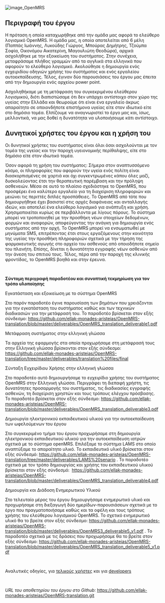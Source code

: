 ![image\_OpenMRS](<http://i.imgur.com/O3EHRyg.png>)

**Περιγραφή του έργου**
-----------------------

Η πρόταση η οποία καταχωρήθηκε από την ομάδα μας αφορά το ελεύθερο λογισμικό
OpenMRS. Η ομάδα μας, η οποία αποτελείται από 6 μέλη (Παππάς Ιωάννης, Λυκούδης
Γιώργος, Μπούρας Δημήτρης, Τζούμπα Σοφία, Οικονόμου Αικατερίνη, Μαγουλιώτη
Θεοδώρα), αρχικά ασχολήθηκε με την εξοικείωση του συστήματος. Στην συνέχεια,
μεταφράσαμε πλήθος γραμμών από τα αγγλικά στα ελληνικά που αφορούν το ελεύθερο
λογισμικό. Ακολούθησε η δημιουργία ενός εγχειριδίου οδηγιών χρήσης του
συστήματος και ενός εργαλείου αυτοεκπαίδευσης. Τέλος, έγιναν δύο παρουσιάσεις
του έργου μας έπειτα από την δημιουργία ενός αρχείου power point.

Ασχοληθήκαμε με τη μετάφραση του συγκεκριμένου ελεύθερου λογισμικού, διότι
διαπιστώσαμε ότι δεν υπάρχει αντίστοιχο στον χώρο της υγείας στην Ελλάδα και
θεωρούμε ότι είναι ένα εργαλείο άκρως απαραίτητο σε οποιονδήποτε επιστήμονα
υγείας είτε στον ιδιωτικό είτε στο δημόσιο τομέα. Ελπίζουμε να αναγνωριστεί το
έργο μας και, ίσως, μελλοντικά, να μας δοθεί η δυνατότητα να υλοποιήσουμε κάτι
αντίστοιχο.

**Δυνητικοί χρήστες του έργου και η χρήση του**
-----------------------------------------------

Οι δυνητικοί χρήστες του συστήματος είναι όλοι όσοι ασχολούνται με τον τομέα της
υγείας και την παροχή υγειονομικής περίθαλψης, είτε στο δημόσιο είτε στον
ιδιωτικό τομέα.

Όσον αφορά τη χρήση του συστήματος: Σήμερα στον αναπτυσσόμενο κόσμο, οι
πληροφορίες που αφορούν την υγεία ενός πολίτη είναι διασκορπισμένες σε χαρτιά
και όχι συγκεντρωμένες κάπου όλες μαζί, δυσκολεύοντας έτσι την θεραπευτική
παρέμβαση και την πρόληψη ασθενειών. Μέσα σε αυτό το πλαίσιο σχεδιάστηκε το
OpenMRS, που προσφέρει ένα καλύτερο εργαλείο για τη διαχείριση πληροφοριών και
μειώνει τις περιττές διπλές προσπάθειες. Το OpenMRS από τότε που δημιουργήθηκε
έχει βασιστεί στις αρχές διαφάνειας και ανταλλαγής ιδεών, και αποτελεί ένα
ελεύθερο λογισμικό για ανάπτυξη και χρήση. Χρησιμοποιείται κυρίως σε
περιβάλλοντα με λίγους πόρους. Το σύστημα μπορεί να τροποποιηθεί με την προσθήκη
νέων στοιχείων δεδομένων, φορμών και αναφορών, αποφεύγοντας την ανάγκη για
δημιουργία ενός συστήματος από την αρχή. Το OpenMRS μπορεί να ενσωματωθεί με
μηνύματα SMS, επιτρέποντας έτσι στους εργαζόμενους στην κοινότητα της υγείας την
προσθήκη πληροφοριών σχετικά με την τήρηση της φαρμακευτικής αγωγής στο αρχείο
του ασθενούς από οποιοδήποτε σημείο του πλανήτη. Επίσης, δίνεται η δυνατότητα
εγγραφής νέων ασθενών από την άνεση του σπιτιού τους. Τέλος, πέρα από την παροχή
της κλινικής φροντίδας, το OpenMRS βοηθά και στην έρευνα.

 

**Σύντομη περιγραφή παραδοτέου και συνοπτική τεκμηρίωση για τον τρόπο
υλοποίησης**

Εγκατάσταση και εξοικείωση με το σύστημα OpenMRS

Στο παρόν παραδοτέο έγινε παρουσίαση των βημάτων που χρειάζονται για την
εγκατάσταση του συστήματος καθώς και των τεχνικών διαδικασιών για την μετάφρασή
του. Το παραδοτέο βρίσκεται στον εξής σύνδεσμο:
<https://github.com/ellak-monades-aristeias/OpenMRS-translation/blob/master/deliverables/OpenMRS_translation_deliverable1.pdf>

Μετάφραση συστήματος στην ελληνική γλώσσα

Τα αρχεία της εφαρμογής στα οποία προχωρήσαμε στη μετάφρασή τους στην Ελληνική
γλώσσα βρίσκονται στον εξής σύνδεσμο:
<https://github.com/ellak-monades-aristeias/OpenMRS-translation/tree/master/deliverables/translation%20files/final>
 

Σύνταξη Εγχειρίδιου Χρήσης στην ελληνική γλώσσα

Στο παραδοτέο αυτό δημιουργήσαμε το εγχειρίδιο χρήσης του συστήματος OpenMRS
στην Ελληνική γλώσσα. Περιγράφει τη διεπαφή χρήστη, τις δυνατότητες προσαρμογής
του συστήματος, τις διαδικασίες εγγραφής ασθενών, τη διαχείριση χρηστών και τους
τρόπους ελέγχου πρόσβασης. Το παραδοτέο βρίσκεται στον εξής σύνδεσμο:
<https://github.com/ellak-monades-aristeias/OpenMRS-translation/blob/master/deliverables/OpenMRS_translation_deliverable3.pdf>

Δημιουργία ηλεκτρονικού εκπαιδευτικού υλικού για την αυτοεκπαίδευση των
ωφελούμενων του έργου

Στο συγκεκριμένο τμήμα του έργου προχωρήσαμε στη δημιουργία ηλεκτρονικού
εκπαιδευτικού υλικού για την αυτοεκπαίδευση ιατρών σχετικά με το σύστημα
openMRS. Επιλέξαμε το σύστημα LAMS στο οποίο αναπτύξαμε το απαραίτητο υλικό. Το
εκπαιδευτικό υλικό βρίσκεται στον εξής σύνδεσμό:
<https://github.com/ellak-monades-aristeias/OpenMRS-translation/tree/master/deliverables/LAMS%20senario>
. Το παραδοτέο σχετικά με τον τρόπο δημιουργίας και χρήσης του εκπαιδευτικού
υλικού βρίσκεται στον εξής σύνδεσμό:
 <https://github.com/ellak-monades-aristeias/OpenMRS-translation/blob/master/deliverables/OpenMRS_translation_deliverable4.pdf>

Δημιουργία και Διάδοση Ενημερωτικού Υλικού

Στο τελευταίο μέρος του έργου δημιουργήσαμε ενημερωτικό υλικό και προχωρήσαμε
στη διεξαγωγή δύο ημερίδων-παρουσιάσεων σχετικά με το έργο που πραγματοποιήσαμε
καθώς και τα οφέλη και τους τρόπους χρήσης του ελεύθερου λογισμικού OpenMRS. Το
σχετικό ενημερωτικό υλικό θα το βρείτε στον εξής σύνδεσμο:
<https://github.com/ellak-monades-aristeias/OpenMRS-translation/blob/master/deliverables/OpenMRS3_deliverable5_v1.pdf>
. Το παραδοτέο σχετικά με τις δράσεις που προχωρήσαμε θα το βρείτε στον εξής
σύνδεσμο:
<https://github.com/ellak-monades-aristeias/OpenMRS-translation/blob/master/deliverables/OpenMRS_translation_deliverable5_v1.pdf>

 

Αναλυτικές οδηγίες, για [τελικούς
χρήστες](<https://github.com/ellak-monades-aristeias/OpenMRS-translation/blob/master/deliverables/OpenMRS_translation_deliverable3.pdf>) και
για [developers](https://github.com/ellak-monades-aristeias/OpenMRS-translation/blob/master/deliverables/OpenMRS_translation_deliverable1.md>)

 

*URL του αποθετηρίου του έργου στο Github:*
https://github.com/ellak-monades-aristeias/OpenMRS-translation.git
